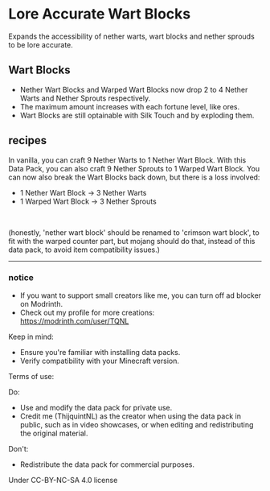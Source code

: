 # Lore Accurate Wart Blocks
Expands the accessibility of nether warts, wart blocks and nether sprouds to be lore accurate.

## Wart Blocks
- Nether Wart Blocks and Warped Wart Blocks now drop 2 to 4 Nether Warts and Nether Sprouts respectively.
- The maximum amount increases with each fortune level, like ores.
- Wart Blocks are still optainable with Silk Touch and by exploding them.

## recipes
In vanilla, you can craft 9 Nether Warts to 1 Nether Wart Block. With this Data Pack, you can also craft 9 Nether Sprouts to 1 Warped Wart Block. You can now also break the Wart Blocks back down, but there is a loss involved:
- 1 Nether Wart Block -> 3 Nether Warts
- 1 Warped Wart Block -> 3 Nether Sprouts

<br>

(honestly, 'nether wart block' should be renamed to 'crimson wart block', to fit with the warped counter part, but mojang should do that, instead of this data pack, to avoid item compatibility issues.)

---

### notice
- If you want to support small creators like me, you can turn off ad blocker on Modrinth.
- Check out my profile for more creations: https://modrinth.com/user/TQNL

Keep in mind:
- Ensure you're familiar with installing data packs.
- Verify compatibility with your Minecraft version.

Terms of use:

Do:
- Use and modify the data pack for private use.
- Credit me (ThijquintNL) as the creator when using the data pack in public, such as in video showcases, or when editing and redistributing the original material.

Don't:
- Redistribute the data pack for commercial purposes.


Under CC-BY-NC-SA 4.0 license
